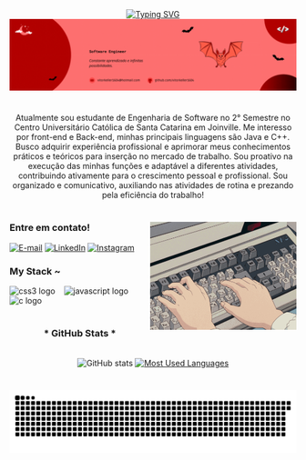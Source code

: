 <div align="center">
  <a href="https://git.io/typing-svg">
    <img src="https://readme-typing-svg.demolab.com?font=Fira+Code&weight=500&size=22&pause=1000&color=B30000&center=true&vCenter=true&random=false&width=524&lines=%E2%8A%B9+Bem-vindo+ao+meu+perfil!++%E2%8A%B9+" alt="Typing SVG">
  </a>
</div>

<img align="center" alt="" src="./src/Header-gif.gif">

#

<p align="center">Atualmente sou estudante de Engenharia de Software no 2° Semestre no Centro Universitário Católica de Santa Catarina em Joinville. Me interesso por front-end e Back-end, minhas principais linguagens são Java e C++. Busco adquirir experiência profissional e aprimorar meus conhecimentos práticos e teóricos para inserção no mercado de trabalho. Sou proativo na execução das minhas funções e adaptável a diferentes atividades, contribuindo ativamente para o crescimento pessoal e profissional. Sou organizado e comunicativo, auxiliando nas atividades de rotina e prezando pela eficiência do trabalho!

#

<img align="right" alt="" height="190px" src="./src/study.gif">

<h3 align="left">Entre em contato!</h3>

[![E-mail](https://img.shields.io/badge/-Email-000?style=for-the-badge&logo=microsoft-outlook&logoColor=B30000&color:FFF)](mailto:vitorkeller1604@hotmail.com)
[![LinkedIn](https://img.shields.io/badge/-LinkedIn-000?style=for-the-badge&logo=linkedin&logoColor=B30000&color:FFF)](https://www.linkedin.com/in/vitorkeller1604/)
[![Instagram](https://img.shields.io/badge/-Instagram-000?style=for-the-badge&logo=instagram&logoColor=B300006&color:FFF)](https://www.instagram.com/vitorkeller1604/)

<h3 align="left"> My Stack ~</h3>

<div align="left">
  <img src="https://cdn.jsdelivr.net/gh/devicons/devicon/icons/css3/css3-original.svg" height="25" alt="css3 logo"  />
  <img width="8" />
  <img src="https://cdn.jsdelivr.net/gh/devicons/devicon/icons/javascript/javascript-plain.svg" height="25" alt="javascript logo"  />
  <img width="8" />
  <img src="https://cdn.jsdelivr.net/gh/devicons/devicon/icons/c/c-original.svg" height="25" alt="c logo"  />
  <img width="8" />
</div>

#

<div style="text-align: center;" align="center">
  <h3>* GitHub Stats *</h3>
  <br>
  <img src="https://github-readme-stats-git-masterrstaa-rickstaa.vercel.app/api?username=vitorkeller1604&hide_title=true&show_icons=true&include_all_commits=false&count_private=true&line_height=25&hide=issues&bg_color=000&title_color=B30000&text_color=FFF&border_radius=3&border_color=B30000&icon_color=b30000&theme=jolly" alt="GitHub stats">

  <a href="https://github.com/vitorkeller1604/github-readme-stats">
    <img src="https://github-readme-stats-git-masterrstaa-rickstaa.vercel.app/api/top-langs/?username=vitorkeller1604&line_height=10&card_width=290&layout=compact&hide_title=false&count_private=true&langs_count=4&show_icons=true&title_color=B30000&hide=html,css/&bg_color=000&text_color=8B8B8B&border_radius=3&border_color=B30000&count_private=true" alt="Most Used Languages">
  </a>
</div>

#

<picture align="center">
  <source media="(prefers-color-scheme: dark)" srcset="https://raw.githubusercontent.com/vitorkeller1604/vitorkeller1604/output/github-contribution-grid-snake-dark.svg">
  <source media="(prefers-color-scheme: light)" srcset="https://raw.githubusercontent.com/vitorkeller1604/vitorkeller1604/output/github-contribution-grid-snake-dark.svg">
  <img align="center" alt="github contribution grid snake animation" src="https://raw.githubusercontent.com/vitorkeller1604/vitorkeller1604/output/github-contribution-grid-snake.svg">
</picture>
